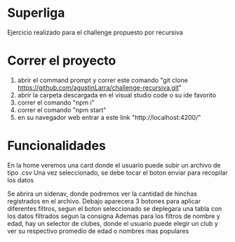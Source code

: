 # Superliga
 
 Ejercicio realizado para el challenge propuesto por recursiva

 # Correr el proyecto

 1. abrir el command prompt y correr este comando "git clone https://github.com/agustinLarra/challenge-recursiva.git"
 2. abrir la carpeta descargada en el visual studio code o su ide favorito
 3. correr el comando "npm i"
 4. correr el comando "npm start"
 5. en su navegador web entrar a este link "http://localhost:4200/"
 
 # Funcionalidades

 En la home veremos una card donde el usuario puede subir un archivo de tipo .csv
 Una vez seleccionado, se debe tocar el boton enviar para recopilar los datos
 
 Se abrira un sidenav, donde podremos ver la cantidad de hinchas registrados en el archivo.
 Debajo aparecera 3 botones para aplicar diferentes filtros, segun el boton seleccionado se deplegara una tabla con los datos filtrados segun la consigna
 Ademas para los filtros de nombre y edad, hay un selector de clubes, donde el usuario puede elegir un club y ver su respectivo promedio de edad o nombres mas populares